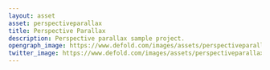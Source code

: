 ```yaml
---
layout: asset
asset: perspectiveparallax
title: Perspective Parallax
description: Perspective parallax sample project.
opengraph_image: https://www.defold.com/images/assets/perspectiveparallax-thumb.jpg
twitter_image: https://www.defold.com/images/assets/perspectiveparallax-thumb.jpg
---
```

